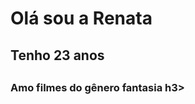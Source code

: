 <DOCTYPE html>
<head>
  <body>
  <h1> Olá sou a Renata </h1>
  <h2> Tenho 23 anos <h2>
  <h3> Amo filmes do gênero fantasia h3>
  <body>
<head>
